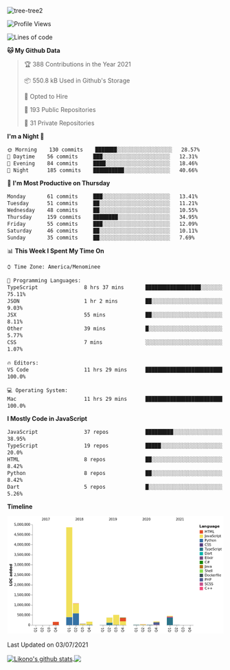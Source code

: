 ![tree-tree2](https://user-images.githubusercontent.com/15727947/99866266-688a6380-2b75-11eb-958b-273006b198d8.jpg)


<!--START_SECTION:waka-->
![Profile Views](http://img.shields.io/badge/Profile%20Views-0-blue)

![Lines of code](https://img.shields.io/badge/From%20Hello%20World%20I%27ve%20Written-8.3%20million%20lines%20of%20code-blue)

**🐱 My Github Data** 

> 🏆 388 Contributions in the Year 2021
 > 
> 📦 550.8 kB Used in Github's Storage 
 > 
> 💼 Opted to Hire
 > 
> 📜 193 Public Repositories 
 > 
> 🔑 31 Private Repositories  
 > 
**I'm a Night 🦉** 

```text
🌞 Morning    130 commits    ███████░░░░░░░░░░░░░░░░░░   28.57% 
🌆 Daytime    56 commits     ███░░░░░░░░░░░░░░░░░░░░░░   12.31% 
🌃 Evening    84 commits     ████░░░░░░░░░░░░░░░░░░░░░   18.46% 
🌙 Night      185 commits    ██████████░░░░░░░░░░░░░░░   40.66%

```
📅 **I'm Most Productive on Thursday** 

```text
Monday       61 commits     ███░░░░░░░░░░░░░░░░░░░░░░   13.41% 
Tuesday      51 commits     ██░░░░░░░░░░░░░░░░░░░░░░░   11.21% 
Wednesday    48 commits     ██░░░░░░░░░░░░░░░░░░░░░░░   10.55% 
Thursday     159 commits    ████████░░░░░░░░░░░░░░░░░   34.95% 
Friday       55 commits     ███░░░░░░░░░░░░░░░░░░░░░░   12.09% 
Saturday     46 commits     ██░░░░░░░░░░░░░░░░░░░░░░░   10.11% 
Sunday       35 commits     ██░░░░░░░░░░░░░░░░░░░░░░░   7.69%

```


📊 **This Week I Spent My Time On** 

```text
⌚︎ Time Zone: America/Menominee

💬 Programming Languages: 
TypeScript               8 hrs 37 mins       ██████████████████░░░░░░░   75.11% 
JSON                     1 hr 2 mins         ██░░░░░░░░░░░░░░░░░░░░░░░   9.03% 
JSX                      55 mins             ██░░░░░░░░░░░░░░░░░░░░░░░   8.11% 
Other                    39 mins             █░░░░░░░░░░░░░░░░░░░░░░░░   5.77% 
CSS                      7 mins              ░░░░░░░░░░░░░░░░░░░░░░░░░   1.07%

🔥 Editors: 
VS Code                  11 hrs 29 mins      █████████████████████████   100.0%

💻 Operating System: 
Mac                      11 hrs 29 mins      █████████████████████████   100.0%

```

**I Mostly Code in JavaScript** 

```text
JavaScript               37 repos            █████████░░░░░░░░░░░░░░░░   38.95% 
TypeScript               19 repos            █████░░░░░░░░░░░░░░░░░░░░   20.0% 
HTML                     8 repos             ██░░░░░░░░░░░░░░░░░░░░░░░   8.42% 
Python                   8 repos             ██░░░░░░░░░░░░░░░░░░░░░░░   8.42% 
Dart                     5 repos             █░░░░░░░░░░░░░░░░░░░░░░░░   5.26%

```


**Timeline**

![Chart not found](https://raw.githubusercontent.com/ianlikono/ianlikono/main/charts/bar_graph.png) 


 Last Updated on 03/07/2021
<!--END_SECTION:waka-->


<a href="https://github.com/ianlikono">
  <img align="center" src="https://github-readme-stats.anuraghazra1.vercel.app/api?username=ianlikono&show_icons=true&include_all_commits=true&theme=material-palenight" alt="Likono's github stats" />
</a>
<a href="https://github.com/ianlikono">
  <img align="center" src="https://github-readme-stats.anuraghazra1.vercel.app/api/top-langs/?username=ianlikono&layout=compact&theme=material-palenight" />
</a>

